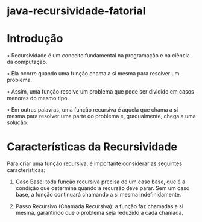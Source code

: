 # java-recursividade-fatorial

# Introdução

•	Recursividade é um conceito fundamental na programação e na ciência da computação. 

•	Ela ocorre quando uma função chama a si mesma para resolver um problema. 

•	Assim, uma função resolve um problema que pode ser dividido em casos menores do mesmo tipo. 

•	Em outras palavras, uma função recursiva é aquela que chama a si mesma para resolver uma parte do problema e, gradualmente, chega a uma solução.

# Características da Recursividade

Para criar uma função recursiva, é importante considerar as seguintes características:

1.	Caso Base: toda função recursiva precisa de um caso base, que é a condição que determina quando a recursão deve parar. Sem um caso base, a função continuará chamando a si mesma indefinidamente.

2.	Passo Recursivo (Chamada Recursiva): a função faz chamadas a si mesma, garantindo que o problema seja reduzido a cada chamada.
